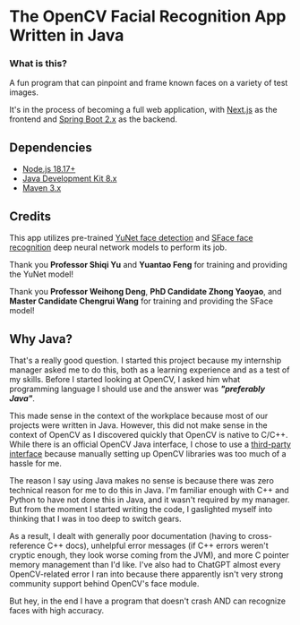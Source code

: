 # The OpenCV Facial Recognition App Written in Java
### What is this?
A fun program that can pinpoint and frame known faces on a variety of test images.

It's in the process of becoming a full web application, with [Next.js](https://nextjs.org/) as the frontend and [Spring Boot 2.x](https://spring.io/projects/spring-boot) as the backend.

## Dependencies
- [Node.js 18.17+](https://nodejs.org/en)
- [Java Development Kit 8.x](https://www.oracle.com/java/technologies/downloads/#java8)
- [Maven 3.x](https://maven.apache.org/download.cgi)

## Credits
This app utilizes pre-trained [YuNet face detection](https://github.com/opencv/opencv_zoo/tree/main/models/face_detection_yunet) and [SFace face recognition](https://github.com/opencv/opencv_zoo/tree/main/models/face_recognition_sface) deep neural network models to perform its job.

Thank you **Professor Shiqi Yu** and **Yuantao Feng** for training and providing the YuNet model!

Thank you **Professor Weihong Deng**, **PhD Candidate Zhong Yaoyao**, and **Master Candidate Chengrui Wang** for training and providing the SFace model!

## Why Java?
That's a really good question. I started this project because my internship manager asked me to do this, both as a learning experience and as a test of my skills. Before I started looking at OpenCV, I asked him what programming language I should use and the answer was ***"preferably Java"***.

This made sense in the context of the workplace because most of our projects were written in Java. However, this did not make sense in the context of OpenCV as I discovered quickly that OpenCV is native to C/C++. While there is an official OpenCV Java interface, I chose to use a [third-party interface](https://github.com/bytedeco/javacv) because manually setting up OpenCV libraries was too much of a hassle for me.

The reason I say using Java makes no sense is because there was zero technical reason for me to do this in Java. I'm familiar enough with C++ and Python to have not done this in Java, and it wasn't required by my manager. But from the moment I started writing the code, I gaslighted myself into thinking that I was in too deep to switch gears.

As a result, I dealt with generally poor documentation (having to cross-reference C++ docs), unhelpful error messages (if C++ errors weren't cryptic enough, they look worse coming from the JVM), and more C pointer memory management than I'd like. I've also had to ChatGPT almost every OpenCV-related error I ran into because there apparently isn't very strong community support behind OpenCV's face module.

But hey, in the end I have a program that doesn't crash AND can recognize faces with high accuracy.
